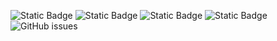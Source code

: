 ![Static Badge](https://img.shields.io/badge/blacklists-61-000000) ![Static Badge](https://img.shields.io/badge/blacklisted-2897999-cc0000) ![Static Badge](https://img.shields.io/badge/whitelisted-2250-00CC00) ![Static Badge](https://img.shields.io/badge/streaming_blacklist-28107-000000) ![GitHub issues](https://img.shields.io/github/issues/fabriziosalmi/blacklists)
